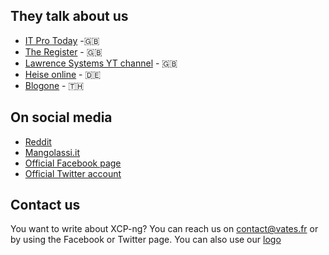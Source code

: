 ## They talk about us

* [IT Pro Today](http://www.itprotoday.com/virtualization/new-open-source-project-takes-aim-xenserver) -🇬🇧
* [The Register](https://www.theregister.co.uk/2018/01/16/xenserver_open_source_fork_xcp_ng/) - 🇬🇧
* [Lawrence Systems YT channel](https://www.youtube.com/watch?v=cUH9idCTLm0) - 🇬🇧
* [Heise online](https://www.heise.de/ix/meldung/Finanziert-XenServer-als-Open-Source-Software-3959207.html) - 🇩🇪
* [Blogone](https://www.blognone.com/node/99619) - 🇹🇭

## On social media

* [Reddit](https://www.reddit.com/r/homelab/comments/7mvrdo/introducing_xcpng_free_and_open_community_version/)
* [Mangolassi.it](https://mangolassi.it/topic/15979/xcp-ng-project/35)
* [Official Facebook page](https://www.facebook.com/XCPng)
* [Official Twitter account](https://twitter.com/xcpng)

## Contact us

You want to write about XCP-ng? You can reach us on [contact@vates.fr](mailto:contact@vates.fr) or by using the Facebook or Twitter page.
You can also use our [logo](./assets/images/xcpng400.png)
